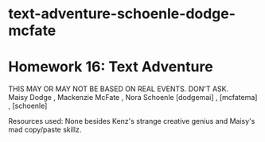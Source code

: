 # text-adventure-schoenle-dodge-mcfate


# Homework 16: Text Adventure
THIS MAY OR MAY NOT BE BASED ON REAL EVENTS. DON'T ASK.  
Maisy Dodge   ,   Mackenzie McFate   ,   Nora Schoenle
[dodgemai]    ,   [mcfatema]         ,   [schoenle]

Resources used:
None besides Kenz's strange creative genius and Maisy's mad copy/paste skillz.
